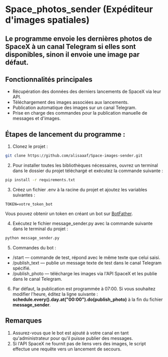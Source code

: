 # Space_photos_sender (Expéditeur d'images spatiales)

## Le programme envoie les dernières photos de SpaceX à un canal Telegram si elles sont disponibles, sinon il envoie une image par défaut.

## Fonctionnalités principales

- Récupération des données des derniers lancements de SpaceX via leur API.
- Téléchargement des images associées aux lancements.
- Publication automatique des images sur un canal Telegram.
- Prise en charge des commandes pour la publication manuelle de messages et d'images.

## Étapes de lancement du programme :
1) Clonez le projet :
```bash
git clone https://github.com/alisaaaf/Space-images-sender.git 
```
2) Pour installer toutes les bibliothèques nécessaires, ouvrez un terminal dans le dossier du projet téléchargé et exécutez la commande suivante :
```bash
pip install -r requirements.txt
```
3) Créez un fichier .env à la racine du projet et ajoutez les variables suivantes :
```plaintext
TOKEN=votre_token_bot
```
Vous pouvez obtenir un token en créant un bot sur [BotFather](https://t.me/botfather).

4) Exécutez le fichier message_sender.py avec la commande suivante dans le terminal du projet :
```bash
python message_sender.py
```
5) Commandes du bot :

- /start — commande de test, répond avec le même texte que celui saisi.
- /publish_text — publie un message texte de test dans le canal Telegram spécifié.
- /publish_photo — télécharge les images via l'API SpaceX et les publie dans le canal Telegram.

6) Par défaut, la publication est programmée à 07:00. Si vous souhaitez modifier l'heure, éditez la ligne suivante : 
**schedule.every().day.at("00:00").do(publish_photo)** à la fin du fichier **message_sender**.

## Remarques

1. Assurez-vous que le bot est ajouté à votre canal en tant qu'administrateur pour qu'il puisse publier des messages.
2. Si l'API SpaceX ne fournit pas de liens vers des images, le script effectue une requête vers un lancement de secours.
